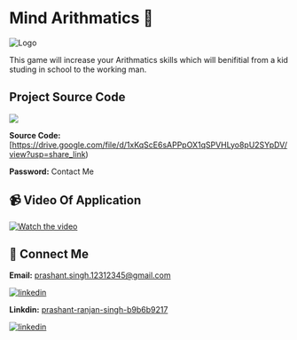 
# Mind Arithmatics 🎲

![Logo]([https://raw.githubusercontent.com/Prashant-ranjan-singh-123/Tic_Tac_Toe_Game/main/Screenshot/App.png](https://raw.githubusercontent.com/Prashant-ranjan-singh-123/Mind-Arithmatic-Android-Game/main/Screenshot/App.png))

This game will increase your Arithmatics skills which will benifitial from a kid studing in school to the working man.

## Project Source Code

![](https://ceblog.s3.amazonaws.com/wp-content/uploads/2016/12/27110800/analyze-source-code.jpg)

**Source Code:** [https://drive.google.com/file/d/1xKqScE6sAPPpOX1qSPVHLyo8pU2SYpDV/view?usp=share_link)

**Password:** Contact Me

## 📹 Video Of Application
[![Watch the video](https://radartimikaonline.com/wp-content/uploads/2022/07/Manipuri-Viral-Video-Red.jpg)](https://dms.licdn.com/playlist/C4D05AQGlmB0zE-VXiw/mp4-720p-30fp-crf28/0/1662314039973?e=1662919200&v=beta&t=ThxTIxNlalcWfc0RNZPBBGOpyeS4mzgs_aL7fDfi7GU)

## 🔗 Connect Me
**Email:** prashant.singh.12312345@gmail.com

[![linkedin](https://img.shields.io/badge/gmail-ff0000?style=for-the-badge&logo=gmail&logoColor=white)](https://mail.google.com/mail/u/?authuser=prashant.singh.12312345@gmail.com)

**Linkdin:** [prashant-ranjan-singh-b9b6b9217](https://www.linkedin.com/in/prashant-ranjan-singh-b9b6b9217/) 

[![linkedin](https://img.shields.io/badge/linkedin-0A66C2?style=for-the-badge&logo=linkedin&logoColor=white)](https://www.linkedin.com/in/prashant-ranjan-singh-b9b6b9217/)

